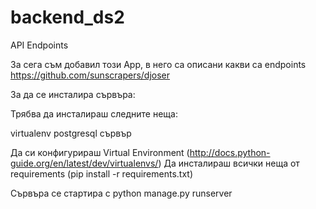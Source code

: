 # backend_ds2

API Endpoints

За сега съм добавил този App, в него са описани какви са endpoints
https://github.com/sunscrapers/djoser


За да се инсталира сървъра:

Трябва да инсталираш следните неща:

virtualenv
postgresql сървър


Да си конфигурираш Virtual Environment (http://docs.python-guide.org/en/latest/dev/virtualenvs/)
Да инсталираш всички неща от requirements (pip install -r requirements.txt)

Сървъра се стартира с python manage.py runserver